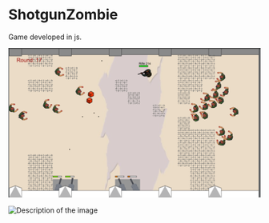 # ShotgunZombie

Game developed in js.

![Description of the image](https://github.com/Mark-RI/ShotgunZombie/blob/main/Screenshot%202025-10-03%20174140.png)

![Description of the image](https://github.com/Mark-RI/ShotgunZombie/blob/main/Screenshot%2025-10-03%174518.png)
